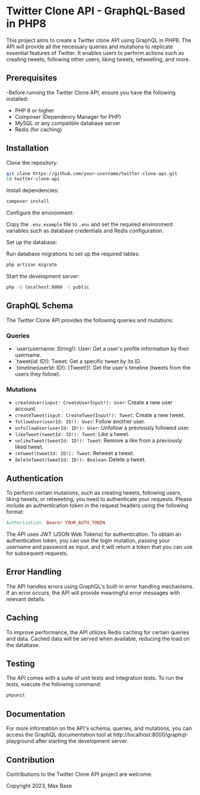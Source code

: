 # Twitter Clone API - GraphQL-Based in PHP8

This project aims to create a Twitter clone API using GraphQL in PHP8. The API will provide all the necessary queries and mutations to replicate essential features of Twitter. It enables users to perform actions such as creating tweets, following other users, liking tweets, retweeting, and more.

## Prerequisites

-Before running the Twitter Clone API, ensure you have the following installed:

- PHP 8 or higher
- Composer (Dependency Manager for PHP)
- MySQL or any compatible database server
- Redis (for caching)

## Installation

Clone the repository:

```bash
git clone https://github.com/your-username/twitter-clone-api.git
cd twitter-clone-api
```

Install dependencies:

```bash
composer install
```

Configure the environment:

Copy the `.env.example` file to `.env` and set the required environment variables such as database credentials and Redis configuration.

Set up the database:

Run database migrations to set up the required tables:

```bash
php artisan migrate
```

Start the development server:

```bash
php -S localhost:8000 -t public
```

## GraphQL Schema

The Twitter Clone API provides the following queries and mutations:

### Queries

- `user(username: String!): User: Get a user's profile information by their username.
- `tweet(id: ID!): Tweet: Get a specific tweet by its ID.
- `timeline(userId: ID!): [Tweet!]!: Get the user's timeline (tweets from the users they follow).

### Mutations

- `createUser(input: CreateUserInput!): User`: Create a new user account.
- `createTweet(input: CreateTweetInput!): Tweet`: Create a new tweet.
- `followUser(userId: ID!): User`: Follow another user.
- `unfollowUser(userId: ID!): User`: Unfollow a previously followed user.
- `likeTweet(tweetId: ID!): Tweet`: Like a tweet.
- `unlikeTweet(tweetId: ID!): Tweet`: Remove a like from a previously liked tweet.
- `retweet(tweetId: ID!): Tweet`: Retweet a tweet.
- `deleteTweet(tweetId: ID!): Boolean`: Delete a tweet.

## Authentication

To perform certain mutations, such as creating tweets, following users, liking tweets, or retweeting, you need to authenticate your requests. Please include an authentication token in the request headers using the following format:

```makefile
Authorization: Bearer YOUR_AUTH_TOKEN
```

The API uses JWT (JSON Web Tokens) for authentication. To obtain an authentication token, you can use the login mutation, passing your username and password as input, and it will return a token that you can use for subsequent requests.

## Error Handling

The API handles errors using GraphQL's built-in error handling mechanisms. If an error occurs, the API will provide meaningful error messages with relevant details.

## Caching

To improve performance, the API utilizes Redis caching for certain queries and data. Cached data will be served when available, reducing the load on the database.

## Testing

The API comes with a suite of unit tests and integration tests. To run the tests, execute the following command:

```bash
phpunit
```

## Documentation

For more information on the API's schema, queries, and mutations, you can access the GraphQL documentation tool at http://localhost:8000/graphql-playground after starting the development server.

## Contribution

Contributions to the Twitter Clone API project are welcome.

Copyright 2023, Max Base
